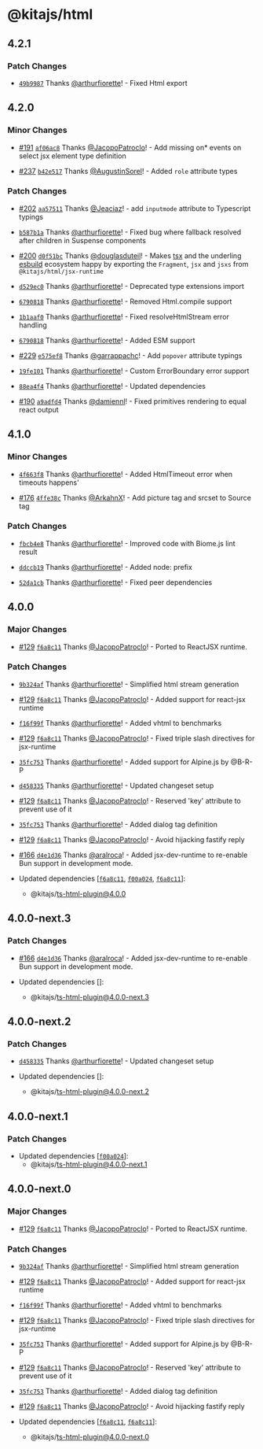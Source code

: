 # @kitajs/html

## 4.2.1

### Patch Changes

- [`49b9987`](https://github.com/kitajs/html/commit/49b99873ee8c7b29ff6390c1bb83b30d4d2ea757)
  Thanks [@arthurfiorette](https://github.com/arthurfiorette)! - Fixed Html export

## 4.2.0

### Minor Changes

- [#191](https://github.com/kitajs/html/pull/191)
  [`af06ac8`](https://github.com/kitajs/html/commit/af06ac88a066c61cf66c0a0667a942a7bf2c5dd9)
  Thanks [@JacopoPatroclo](https://github.com/JacopoPatroclo)! - Add missing on\* events
  on select jsx element type definition

- [#237](https://github.com/kitajs/html/pull/237)
  [`b42e517`](https://github.com/kitajs/html/commit/b42e517fdd33f87668bfb8dd84e9d5221273b8f5)
  Thanks [@AugustinSorel](https://github.com/AugustinSorel)! - Added `role` attribute
  types

### Patch Changes

- [#202](https://github.com/kitajs/html/pull/202)
  [`aa57511`](https://github.com/kitajs/html/commit/aa57511644f2a082739da65591964e34482df2b0)
  Thanks [@Jeaciaz](https://github.com/Jeaciaz)! - add `inputmode` attribute to Typescript
  typings

- [`b587b1a`](https://github.com/kitajs/html/commit/b587b1afc4cdc2d6b1d9580ca3a289e1e49edb3d)
  Thanks [@arthurfiorette](https://github.com/arthurfiorette)! - Fixed bug where fallback
  resolved after children in Suspense components

- [#200](https://github.com/kitajs/html/pull/200)
  [`d0f51bc`](https://github.com/kitajs/html/commit/d0f51bcf1ecc6bd57b16247a18415f220fb3082b)
  Thanks [@douglasduteil](https://github.com/douglasduteil)! - Makes
  [tsx](https://www.npmjs.com/package/tsx) and the underling
  [esbuild](https://esbuild.github.io/) ecosystem happy by exporting the `Fragment`, `jsx`
  and `jsxs` from `@kitajs/html/jsx-runtime`

- [`d529ec0`](https://github.com/kitajs/html/commit/d529ec009041bbf9c88f86eedbe2c9c39973f8ee)
  Thanks [@arthurfiorette](https://github.com/arthurfiorette)! - Deprecated type
  extensions import

- [`6790818`](https://github.com/kitajs/html/commit/6790818c4c694a9816bf7ccddc39779fa3afc8d1)
  Thanks [@arthurfiorette](https://github.com/arthurfiorette)! - Removed Html.compile
  support

- [`1b1aaf0`](https://github.com/kitajs/html/commit/1b1aaf0bbdefa6b2592e479c648251eb6e317330)
  Thanks [@arthurfiorette](https://github.com/arthurfiorette)! - Fixed resolveHtmlStream
  error handling

- [`6790818`](https://github.com/kitajs/html/commit/6790818c4c694a9816bf7ccddc39779fa3afc8d1)
  Thanks [@arthurfiorette](https://github.com/arthurfiorette)! - Added ESM support

- [#229](https://github.com/kitajs/html/pull/229)
  [`e575ef8`](https://github.com/kitajs/html/commit/e575ef8a23b73ff05599d791fb0355f6c8c75386)
  Thanks [@garrappachc](https://github.com/garrappachc)! - Add `popover` attribute typings

- [`19fe101`](https://github.com/kitajs/html/commit/19fe1019068d2d7b1af52b654e270851ffd38622)
  Thanks [@arthurfiorette](https://github.com/arthurfiorette)! - Custom ErrorBoundary
  error support

- [`88ea4f4`](https://github.com/kitajs/html/commit/88ea4f4e405a96b95103fe000a2d157cbad5b806)
  Thanks [@arthurfiorette](https://github.com/arthurfiorette)! - Updated dependencies

- [#190](https://github.com/kitajs/html/pull/190)
  [`a9adfd4`](https://github.com/kitajs/html/commit/a9adfd4bcf76d9412970789e1255d6dbeb863026)
  Thanks [@damiennl](https://github.com/damiennl)! - Fixed primitives rendering to equal
  react output

## 4.1.0

### Minor Changes

- [`4f663f8`](https://github.com/kitajs/html/commit/4f663f879e9c696ec50bb40599b41431e60f0b34)
  Thanks [@arthurfiorette](https://github.com/arthurfiorette)! - Added HtmlTimeout error
  when timeouts happens'

- [#176](https://github.com/kitajs/html/pull/176)
  [`4ffe38c`](https://github.com/kitajs/html/commit/4ffe38cbff2cfcd5277f064f8c60a240cc2f10ea)
  Thanks [@ArkahnX](https://github.com/ArkahnX)! - Add picture tag and srcset to Source
  tag

### Patch Changes

- [`fbcb4e8`](https://github.com/kitajs/html/commit/fbcb4e85803560cba4ac459bcd6d1b4dc72776e3)
  Thanks [@arthurfiorette](https://github.com/arthurfiorette)! - Improved code with
  Biome.js lint result

- [`ddccb19`](https://github.com/kitajs/html/commit/ddccb19cba4c7033af6761178e68a416a465c852)
  Thanks [@arthurfiorette](https://github.com/arthurfiorette)! - Added node: prefix

- [`52da1cb`](https://github.com/kitajs/html/commit/52da1cb7f3480d7b335abcd35accd0e1608c3928)
  Thanks [@arthurfiorette](https://github.com/arthurfiorette)! - Fixed peer dependencies

## 4.0.0

### Major Changes

- [#129](https://github.com/kitajs/html/pull/129)
  [`f6a8c11`](https://github.com/kitajs/html/commit/f6a8c1184039ae6168b4890e094a6ffd434c45ca)
  Thanks [@JacopoPatroclo](https://github.com/JacopoPatroclo)! - Ported to ReactJSX
  runtime.

### Patch Changes

- [`9b324af`](https://github.com/kitajs/html/commit/9b324afaf28e5accc27469e02527cd8c1c7d2608)
  Thanks [@arthurfiorette](https://github.com/arthurfiorette)! - Simplified html stream
  generation

- [#129](https://github.com/kitajs/html/pull/129)
  [`f6a8c11`](https://github.com/kitajs/html/commit/f6a8c1184039ae6168b4890e094a6ffd434c45ca)
  Thanks [@JacopoPatroclo](https://github.com/JacopoPatroclo)! - Added support for
  react-jsx runtime

- [`f16f99f`](https://github.com/kitajs/html/commit/f16f99f1e8ebbc917dc86e587e5c5a49bb93a2dd)
  Thanks [@arthurfiorette](https://github.com/arthurfiorette)! - Added vhtml to benchmarks

- [#129](https://github.com/kitajs/html/pull/129)
  [`f6a8c11`](https://github.com/kitajs/html/commit/f6a8c1184039ae6168b4890e094a6ffd434c45ca)
  Thanks [@JacopoPatroclo](https://github.com/JacopoPatroclo)! - Fixed triple slash
  directives for jsx-runtime

- [`35fc753`](https://github.com/kitajs/html/commit/35fc753e23391d97a44f867833038c0e9f66cf37)
  Thanks [@arthurfiorette](https://github.com/arthurfiorette)! - Added support for
  Alpine.js by @B-R-P

- [`d458335`](https://github.com/kitajs/html/commit/d458335a2988a3f9a758afc9e6b29ed91d35eb69)
  Thanks [@arthurfiorette](https://github.com/arthurfiorette)! - Updated changeset setup

- [#129](https://github.com/kitajs/html/pull/129)
  [`f6a8c11`](https://github.com/kitajs/html/commit/f6a8c1184039ae6168b4890e094a6ffd434c45ca)
  Thanks [@JacopoPatroclo](https://github.com/JacopoPatroclo)! - Reserved 'key' attribute
  to prevent use of it

- [`35fc753`](https://github.com/kitajs/html/commit/35fc753e23391d97a44f867833038c0e9f66cf37)
  Thanks [@arthurfiorette](https://github.com/arthurfiorette)! - Added dialog tag
  definition

- [#129](https://github.com/kitajs/html/pull/129)
  [`f6a8c11`](https://github.com/kitajs/html/commit/f6a8c1184039ae6168b4890e094a6ffd434c45ca)
  Thanks [@JacopoPatroclo](https://github.com/JacopoPatroclo)! - Avoid hijacking fastify
  reply

- [#166](https://github.com/kitajs/html/pull/166)
  [`d4e1d36`](https://github.com/kitajs/html/commit/d4e1d3616bd32a671ad1ea81d92c948b865e9693)
  Thanks [@aralroca](https://github.com/aralroca)! - Added jsx-dev-runtime to re-enable
  Bun support in development mode.

- Updated dependencies
  [[`f6a8c11`](https://github.com/kitajs/html/commit/f6a8c1184039ae6168b4890e094a6ffd434c45ca),
  [`f00a024`](https://github.com/kitajs/html/commit/f00a024b7c289ae5543442c3c6cd4d1d0373e386),
  [`f6a8c11`](https://github.com/kitajs/html/commit/f6a8c1184039ae6168b4890e094a6ffd434c45ca)]:
  - @kitajs/ts-html-plugin@4.0.0

## 4.0.0-next.3

### Patch Changes

- [#166](https://github.com/kitajs/html/pull/166)
  [`d4e1d36`](https://github.com/kitajs/html/commit/d4e1d3616bd32a671ad1ea81d92c948b865e9693)
  Thanks [@aralroca](https://github.com/aralroca)! - Added jsx-dev-runtime to re-enable
  Bun support in development mode.

- Updated dependencies []:
  - @kitajs/ts-html-plugin@4.0.0-next.3

## 4.0.0-next.2

### Patch Changes

- [`d458335`](https://github.com/kitajs/html/commit/d458335a2988a3f9a758afc9e6b29ed91d35eb69)
  Thanks [@arthurfiorette](https://github.com/arthurfiorette)! - Updated changeset setup

- Updated dependencies []:
  - @kitajs/ts-html-plugin@4.0.0-next.2

## 4.0.0-next.1

### Patch Changes

- Updated dependencies
  [[`f00a024`](https://github.com/kitajs/html/commit/f00a024b7c289ae5543442c3c6cd4d1d0373e386)]:
  - @kitajs/ts-html-plugin@4.0.0-next.1

## 4.0.0-next.0

### Major Changes

- [#129](https://github.com/kitajs/html/pull/129)
  [`f6a8c11`](https://github.com/kitajs/html/commit/f6a8c1184039ae6168b4890e094a6ffd434c45ca)
  Thanks [@JacopoPatroclo](https://github.com/JacopoPatroclo)! - Ported to ReactJSX
  runtime.

### Patch Changes

- [`9b324af`](https://github.com/kitajs/html/commit/9b324afaf28e5accc27469e02527cd8c1c7d2608)
  Thanks [@arthurfiorette](https://github.com/arthurfiorette)! - Simplified html stream
  generation

- [#129](https://github.com/kitajs/html/pull/129)
  [`f6a8c11`](https://github.com/kitajs/html/commit/f6a8c1184039ae6168b4890e094a6ffd434c45ca)
  Thanks [@JacopoPatroclo](https://github.com/JacopoPatroclo)! - Added support for
  react-jsx runtime

- [`f16f99f`](https://github.com/kitajs/html/commit/f16f99f1e8ebbc917dc86e587e5c5a49bb93a2dd)
  Thanks [@arthurfiorette](https://github.com/arthurfiorette)! - Added vhtml to benchmarks

- [#129](https://github.com/kitajs/html/pull/129)
  [`f6a8c11`](https://github.com/kitajs/html/commit/f6a8c1184039ae6168b4890e094a6ffd434c45ca)
  Thanks [@JacopoPatroclo](https://github.com/JacopoPatroclo)! - Fixed triple slash
  directives for jsx-runtime

- [`35fc753`](https://github.com/kitajs/html/commit/35fc753e23391d97a44f867833038c0e9f66cf37)
  Thanks [@arthurfiorette](https://github.com/arthurfiorette)! - Added support for
  Alpine.js by @B-R-P

- [#129](https://github.com/kitajs/html/pull/129)
  [`f6a8c11`](https://github.com/kitajs/html/commit/f6a8c1184039ae6168b4890e094a6ffd434c45ca)
  Thanks [@JacopoPatroclo](https://github.com/JacopoPatroclo)! - Reserved 'key' attribute
  to prevent use of it

- [`35fc753`](https://github.com/kitajs/html/commit/35fc753e23391d97a44f867833038c0e9f66cf37)
  Thanks [@arthurfiorette](https://github.com/arthurfiorette)! - Added dialog tag
  definition

- [#129](https://github.com/kitajs/html/pull/129)
  [`f6a8c11`](https://github.com/kitajs/html/commit/f6a8c1184039ae6168b4890e094a6ffd434c45ca)
  Thanks [@JacopoPatroclo](https://github.com/JacopoPatroclo)! - Avoid hijacking fastify
  reply

- Updated dependencies
  [[`f6a8c11`](https://github.com/kitajs/html/commit/f6a8c1184039ae6168b4890e094a6ffd434c45ca),
  [`f6a8c11`](https://github.com/kitajs/html/commit/f6a8c1184039ae6168b4890e094a6ffd434c45ca)]:
  - @kitajs/ts-html-plugin@4.0.0-next.0
